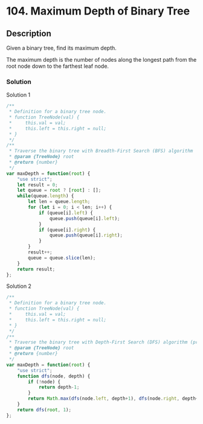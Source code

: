 # 104. Maximum Depth of Binary Tree

## Description

Given a binary tree, find its maximum depth.

The maximum depth is the number of nodes along the longest path from the root node down to the farthest leaf node.

### Solution
Solution 1
```javascript
/**
 * Definition for a binary tree node.
 * function TreeNode(val) {
 *     this.val = val;
 *     this.left = this.right = null;
 * }
 */
/**
 * Traverse the binary tree with Breadth-First Search (BFS) algorithm
 * @param {TreeNode} root
 * @return {number}
 */
var maxDepth = function(root) {
    "use strict";
    let result = 0;
    let queue = root ? [root] : [];
    while(queue.length) {
        let len = queue.length;
        for (let i = 0; i < len; i++) {
            if (queue[i].left) {
                queue.push(queue[i].left);
            }
            if (queue[i].right) {
                queue.push(queue[i].right);
            }
        }
        result++;
        queue = queue.slice(len);
    }
    return result;
};
```
Solution 2
```javascript
/**
 * Definition for a binary tree node.
 * function TreeNode(val) {
 *     this.val = val;
 *     this.left = this.right = null;
 * }
 */
/**
 * Traverse the binary tree with Depth-First Search (DFS) algorithm (preorder)
 * @param {TreeNode} root
 * @return {number}
 */
var maxDepth = function(root) {
    "use strict";
    function dfs(node, depth) {
        if (!node) {
            return depth-1;
        }
        return Math.max(dfs(node.left, depth+1), dfs(node.right, depth+1));
    }
    return dfs(root, 1);
};
```
